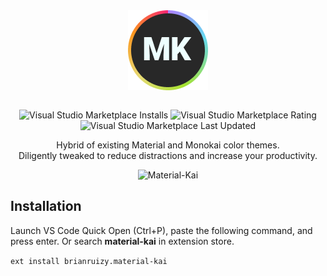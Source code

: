 <div align="center">
  <img align="center" src="https://github.com/BrianRuizy/material-kai/blob/master/images/icon.png?raw=true">
  <p></br>
    <img alt="Visual Studio Marketplace Installs" src="https://img.shields.io/visual-studio-marketplace/i/brianruizy.material-kai?color=A6E22E&label=Installs&logo=Visual%20Studio%20Code&logoColor=blue">
    <img alt="Visual Studio Marketplace Rating" src="https://img.shields.io/visual-studio-marketplace/r/brianruizy.material-kai?color=66D9EF&label=Ratings">
    <img alt="Visual Studio Marketplace Last Updated" src="https://img.shields.io/visual-studio-marketplace/last-updated/brianruizy.material-kai?color=F92672&label=Last%20updated&logo=Azure%20DevOps">
  </p>
  <p align="center">
    Hybrid of existing Material and Monokai color themes.</br>
    Diligently tweaked to reduce distractions and increase your productivity.</br>
  </p>
  <img src="https://user-images.githubusercontent.com/23439187/118185504-3827d180-b402-11eb-9205-b64b496c931d.png" alt="Material-Kai">
</div>

## Installation

Launch VS Code Quick Open (Ctrl+P), paste the following command, and press enter. Or search **material-kai** in extension store.

```ext install brianruizy.material-kai```
